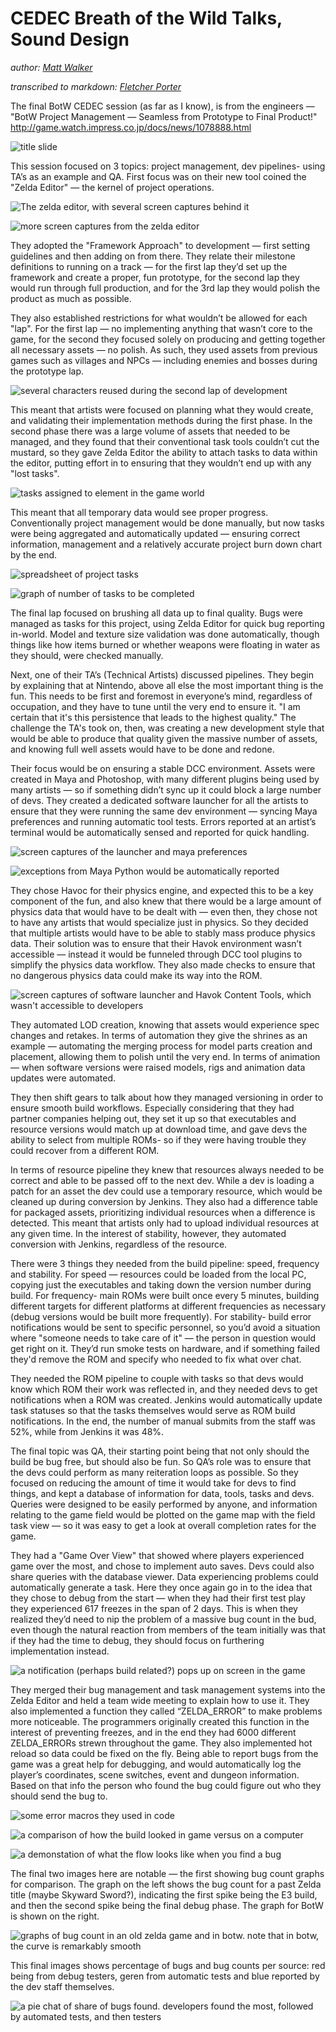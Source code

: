 # CEDEC Breath of the Wild Talks, Sound Design

*author: [Matt Walker](https://medium.com/@gypsyOtoko/the-final-botw-cedec-session-as-far-as-i-know-is-from-the-engineers-botw-project-management-c30f4e42598e)*

*transcribed to markdown: [Fletcher Porter](http://fletcherporter.com)*

The final BotW CEDEC session (as far as I know), is from the engineers — "BotW
Project Management — Seamless from Prototype to Final Product!"
<http://game.watch.impress.co.jp/docs/news/1078888.html>

![title slide](https://game.watch.impress.co.jp/img/gmw/docs/1078/888/tec01.jpgg)

This session focused on 3 topics: project management, dev pipelines- using
TA’s as an example and QA. First focus was on their new tool coined the "Zelda
Editor" — the kernel of project operations.

![The zelda editor, with several screen captures behind it](http://game.watch.impress.co.jp/img/gmw/docs/1078/888/tec02.jpg)

![more screen captures from the zelda editor](http://game.watch.impress.co.jp/img/gmw/docs/1078/888/tec03.jpg)

They adopted the "Framework Approach" to development — first setting
guidelines and then adding on from there. They relate their milestone
definitions to running on a track — for the first lap they’d set up the
framework and create a proper, fun prototype, for the second lap they would
run through full production, and for the 3rd lap they would polish the product
as much as possible.

They also established restrictions for what wouldn’t be allowed for each
"lap". For the first lap — no implementing anything that wasn’t core to the
game, for the second they focused solely on producing and getting together all
necessary assets — no polish. As such, they used assets from previous games
such as villages and NPCs — including enemies and bosses during the prototype
lap.

![several characters reused during the second lap of development](http://game.watch.impress.co.jp/img/gmw/docs/1078/888/tec05.jpg)

This meant that artists were focused on planning what they would create, and
validating their implementation methods during the first phase. In the second
phase there was a large volume of assets that needed to be managed, and they
found that their conventional task tools couldn’t cut the mustard, so they
gave Zelda Editor the ability to attach tasks to data within the editor,
putting effort in to ensuring that they wouldn’t end up with any "lost tasks".

![tasks assigned to element in the game world](http://game.watch.impress.co.jp/img/gmw/docs/1078/888/tec07.jpg)

This meant that all temporary data would see proper progress. Conventionally
project management would be done manually, but now tasks were being aggregated
and automatically updated — ensuring correct information, management and a
relatively accurate project burn down chart by the end.

![spreadsheet of project tasks](http://game.watch.impress.co.jp/img/gmw/docs/1078/888/tec08.jpg)

![graph of number of tasks to be completed](http://game.watch.impress.co.jp/img/gmw/docs/1078/888/tec09.jpg)

The final lap focused on brushing all data up to final quality. Bugs were
managed as tasks for this project, using Zelda Editor for quick bug reporting
in-world. Model and texture size validation was done automatically, though
things like how items burned or whether weapons were floating in water as they
should, were checked manually.

Next, one of their TA’s (Technical Artists) discussed pipelines. They begin by
explaining that at Nintendo, above all else the most important thing is the
fun. This needs to be first and foremost in everyone’s mind, regardless of
occupation, and they have to tune until the very end to ensure it. "I am
certain that it's this persistence that leads to the highest quality." The
challenge the TA's took on, then, was creating a new development style that
would be able to produce that quality given the massive number of assets, and
knowing full well assets would have to be done and redone.

Their focus would be on ensuring a stable DCC environment. Assets were created
in Maya and Photoshop, with many different plugins being used by many artists
— so if something didn’t sync up it could block a large number of devs. They
created a dedicated software launcher for all the artists to ensure that they
were running the same dev environment — syncing Maya preferences and running
automatic tool tests. Errors reported at an artist’s terminal would be
automatically sensed and reported for quick handling.

![screen captures of the launcher and maya preferences](http://game.watch.impress.co.jp/img/gmw/docs/1078/888/tec14.jpg)

![exceptions from Maya Python would be automatically reported](http://game.watch.impress.co.jp/img/gmw/docs/1078/888/tec15.jpg)

They chose Havoc for their physics engine, and expected this to be a key
component of the fun, and also knew that there would be a large amount of
physics data that would have to be dealt with — even then, they chose not to
have any artists that would specialize just in physics. So they decided that
multiple artists would have to be able to stably mass produce physics data.
Their solution was to ensure that their Havok environment wasn’t accessible —
instead it would be funneled through DCC tool plugins to simplify the physics
data workflow. They also made checks to ensure that no dangerous physics data
could make its way into the ROM.

![screen captures of software launcher and Havok Content Tools, which wasn't accessible to developers](http://game.watch.impress.co.jp/img/gmw/docs/1078/888/tec16.jpg)

They automated LOD creation, knowing that assets would experience spec changes
and retakes. In terms of automation they give the shrines as an example —
automating the merging process for model parts creation and placement,
allowing them to polish until the very end. In terms of animation — when
software versions were raised models, rigs and animation data updates were
automated.

They then shift gears to talk about how they managed versioning in order to
ensure smooth build workflows. Especially considering that they had partner
companies helping out, they set it up so that executables and resource
versions would match up at download time, and gave devs the ability to select
from multiple ROMs- so if they were having trouble they could recover from a
different ROM.

In terms of resource pipeline they knew that resources always needed to be
correct and able to be passed off to the next dev. While a dev is loading a
patch for an asset the dev could use a temporary resource, which would be
cleaned up during conversion by Jenkins. They also had a difference table for
packaged assets, prioritizing individual resources when a difference is
detected. This meant that artists only had to upload individual resources at
any given time. In the interest of stability, however, they automated
conversion with Jenkins, regardless of the resource.

There were 3 things they needed from the build pipeline: speed, frequency and
stability. For speed — resources could be loaded from the local PC, copying
just the executables and taking down the version number during build. For
frequency- main ROMs were built once every 5 minutes, building different
targets for different platforms at different frequencies as necessary (debug
versions would be built more frequently). For stability- build error
notifications would be sent to specific personnel, so you’d avoid a situation
where "someone needs to take care of it" — the person in question would get
right on it. They’d run smoke tests on hardware, and if something failed
they'd remove the ROM and specify who needed to fix what over chat.

They needed the ROM pipeline to couple with tasks so that devs would know
which ROM their work was reflected in, and they needed devs to get
notifications when a ROM was created. Jenkins would automatically update task
statuses so that the tasks themselves would serve as ROM build notifications.
In the end, the number of manual submits from the staff was 52%, while from
Jenkins it was 48%.

The final topic was QA, their starting point being that not only should the
build be bug free, but should also be fun. So QA’s role was to ensure that the
devs could perform as many reiteration loops as possible. So they focused on
reducing the amount of time it would take for devs to find things, and kept a
database of information for data, tools, tasks and devs. Queries were designed
to be easily performed by anyone, and information relating to the game field
would be plotted on the game map with the field task view — so it was easy to
get a look at overall completion rates for the game.

They had a "Game Over View" that showed where players experienced game over
the most, and chose to implement auto saves. Devs could also share queries
with the database viewer. Data experiencing problems could automatically
generate a task. Here they once again go in to the idea that they chose to
debug from the start — when they had their first test play they experienced
617 freezes in the span of 2 days. This is when they realized they’d need to
nip the problem of a massive bug count in the bud, even though the natural
reaction from members of the team initially was that if they had the time to
debug, they should focus on furthering implementation instead.

![a notification (perhaps build related?) pops up on screen in the game](http://game.watch.impress.co.jp/img/gmw/docs/1078/888/tec32.jpg)

They merged their bug management and task management systems into the Zelda
Editor and held a team wide meeting to explain how to use it. They also
implemented a function they called “ZELDA_ERROR” to make problems more
noticeable. The programmers originally created this function in the interest
of preventing freezes, and in the end they had 6000 different ZELDA_ERRORs
strewn throughout the game. They also implemented hot reload so data could be
fixed on the fly. Being able to report bugs from the game was a great help for
debugging, and would automatically log the player’s coordinates, scene
switches, event and dungeon information. Based on that info the person who
found the bug could figure out who they should send the bug to.

![some error macros they used in code](http://game.watch.impress.co.jp/img/gmw/docs/1078/888/tec33.jpg)

![a comparison of how the build looked in game versus on a computer](http://game.watch.impress.co.jp/img/gmw/docs/1078/888/tec34.jpg)

![a demonstation of what the flow looks like when you find a bug](http://game.watch.impress.co.jp/img/gmw/docs/1078/888/tec35.jpg)

The final two images here are notable — the first showing bug count graphs for
comparison. The graph on the left shows the bug count for a past Zelda title
(maybe Skyward Sword?), indicating the first spike being the E3 build, and
then the second spike being the final debug phase. The graph for BotW is shown
on the right.

![graphs of bug count in an old zelda game and in botw.  note that in botw, the curve is remarkably smooth](http://game.watch.impress.co.jp/img/gmw/docs/1078/888/tec36.jpg)

This final images shows percentage of bugs and bug counts per source: red being from debug testers, geren from automatic tests and blue reported by the dev staff themselves.

![a pie chat of share of bugs found.  developers found the most, followed by automated tests, and then testers](http://game.watch.impress.co.jp/img/gmw/docs/1078/888/tec37.jpg)
